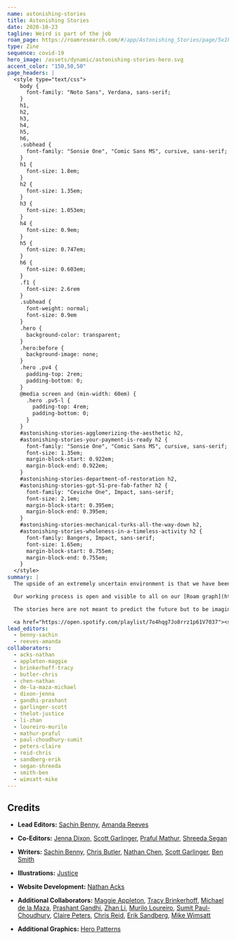 ```yaml
---
name: astonishing-stories
title: Astonishing Stories
date: 2020-10-23
tagline: Weird is part of the job
roam_page: https://roamresearch.com/#/app/Astonishing_Stories/page/5x1kRx_Fx
type: Zine
sequence: covid-19
hero_image: /assets/dynamic/astonishing-stories-hero.svg
accent_color: "150,50,50"
page_headers: |
  <style type="text/css">
    body {
      font-family: "Noto Sans", Verdana, sans-serif;
    }
    h1,
    h2,
    h3,
    h4,
    h5,
    h6,
    .subhead {
      font-family: "Sonsie One", "Comic Sans MS", cursive, sans-serif;
    }
    h1 {
      font-size: 1.8em;
    }
    h2 {
      font-size: 1.35em;
    }
    h3 {
      font-size: 1.053em;
    }
    h4 {
      font-size: 0.9em;
    }
    h5 {
      font-size: 0.747em;
    }
    h6 {
      font-size: 0.603em;
    }
    .f1 {
      font-size: 2.6rem
    }
    .subhead {
      font-weight: normal;
      font-size: 0.9em
    }
    .hero {
      background-color: transparent;
    }
    .hero:before {
      background-image: none;
    }
    .hero .pv4 {
      padding-top: 2rem;
      padding-bottom: 0;
    }
    @media screen and (min-width: 60em) {
      .hero .pv5-l {
        padding-top: 4rem;
        padding-bottom: 0;
      }
    }
    #astonishing-stories-agglomerizing-the-aesthetic h2,
    #astonishing-stories-your-payment-is-ready h2 {
      font-family: "Sonsie One", "Comic Sans MS", cursive, sans-serif;
      font-size: 1.35em;
      margin-block-start: 0.922em;
      margin-block-end: 0.922em;
    }
    #astonishing-stories-department-of-restoration h2,
    #astonishing-stories-gpt-51-pre-fab-father h2 {
      font-family: "Ceviche One", Impact, sans-serif;
      font-size: 2.1em;
      margin-block-start: 0.395em;
      margin-block-end: 0.395em;
    }
    #astonishing-stories-mechanical-turks-all-the-way-down h2,
    #astonishing-stories-wholeness-in-a-timeless-activity h2 {
      font-family: Bangers, Impact, sans-serif;
      font-size: 1.65em;
      margin-block-start: 0.755em;
      margin-block-end: 0.755em;
    }
  </style>
summary: |
  The upside of an extremely uncertain environment is that we have been free to indulge in pure speculation about the known knowns and unknown unknowns of the future. The result is Astonishing Stories, an anthology of short vignettes from the future developed from the networked thoughts of over 30 indie consultants.

  Our working process is open and visible to all on our [Roam graph](https://roamresearch.com/#/app/Astonishing_Stories/graph) where we developed provoking descriptions of objects from the near and far future using [The Thing From The Future](http://situationlab.org/project/the-thing-from-the-future/). The objects served as jumping off points for our authors as they tried to imagine a world in which the pandemic is the background event for other shifts. 

  The stories here are not meant to predict the future but to be imagination extenders for entrepreneurs and consultants navigating a post-COVID landscape.

  <a href="https://open.spotify.com/playlist/7o4hqg7Jo8rrz1p61V7037"><strong><i class="fab fa-spotify"></i> Listen to the accompanying Spotify playlist.</strong></a>
lead_editors:
  - benny-sachin
  - reeves-amanda
collaborators:
  - acks-nathan
  - appleton-maggie
  - brinkerhoff-tracy
  - butler-chris
  - chen-nathan
  - de-la-maza-michael
  - dixon-jenna
  - gandhi-prashant
  - garlinger-scott
  - thelot-justice
  - li-zhan
  - loureiro-murilo
  - mathur-praful
  - paul-choudhury-sumit
  - peters-claire
  - reid-chris
  - sandberg-erik
  - segan-shreeda
  - smith-ben
  - wimsatt-mike
---
```


## Credits

- **Lead Editors:** [Sachin Benny](/members/benny-sachin/), [Amanda Reeves](/members/reeves-amanda/)

- **Co-Editors:** [Jenna Dixon](/members/dixon-jenna/), [Scott Garlinger](/members/garlinger-scott/), [Praful Mathur](/members/mathur-praful/), [Shreeda Segan](/members/segan-shreeda/)

- **Writers:** [Sachin Benny](/members/benny-sachin/), [Chris Butler](/members/butler-chris/), [Nathan Chen](/members//), [Scott Garlinger](/members/garlinger-scott/), [Ben Smith](/members/smith-ben/)

- **Illustrations:** [Justice](/members/thelot-justice/)

- **Website Development:** [Nathan Acks](/members/acks-nathan/)

- **Additional Collaborators:** [Maggie Appleton](/members/appleton-maggie/), [Tracy Brinkerhoff](/members/brinkerhoff-tracy/), [Michael de la Maza](/members/de-la-maza-michael/), [Prashant Gandhi](/members/gandhi-prashant/), [Zhan Li](/members/li-zhan/), [Murilo Loureiro](/members/loureiro-murilo/), [Sumit Paul-Choudhury](/members/paul-choudhury-sumit/), [Claire Peters](/members/peters-claire/), [Chris Reid](/members/reid-chris/), [Erik Sandberg](/members/sandberg-erik/), [Mike Wimsatt](/members/wimsatt-mike/)

- **Additional Graphics:** [Hero Patterns](https://www.heropatterns.com/)
